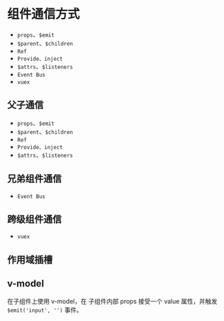 <!--
 * @Author: yaohebin
 * @Date: 2021-02-02 08:01:10
 * @LastEditTime: 2022-06-20 07:58:08
 * @LastEditors: yaohebin
 * @Description: 组件通信方式
-->
# 组件通信方式

- `props`、`$emit`
- `$parent`、`$children`
- `Ref`
- `Provide、inject`
- `$attrs`、`$listeners`
- `Event Bus`
- `vuex`

## 父子通信

- `props`、`$emit`
- `$parent`、`$children`
- `Ref`
- `Provide、inject`
- `$attrs`、`$listeners`

## 兄弟组件通信

- `Event Bus`

## 跨级组件通信

- `vuex`

## 作用域插槽

## v-model

在子组件上使用 v-model，在 子组件内部 props 接受一个 value 属性，并触发 `$emit('input', '')` 事件。
